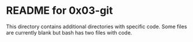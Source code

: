 # README for 0x03-git

This directory contains additional directories with specific code. Some files are currently blank but bash has two files with code.

